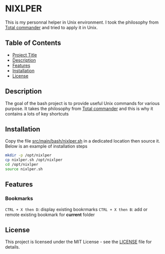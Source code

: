 # NIXLPER

This is my personnal helper in Unix environment. I took the philosophy from [Total commander](https://www.ghisler.com/accueil.htm) and tried to apply it in Unix.

## Table of Contents

- [Project Title](#nixlper)
- [Description](#description)
- [Features](#features)
- [Installation](#installation)
- [License](#license)

## Description

The goal of the bash project is to provide useful Unix commands for various purpose. It takes the philosophy from [Total commander](https://www.ghisler.com/accueil.htm) 
and this is why it contains a lots of key shortcuts

## Installation

Copy the file [src/main/bash/nixlper.sh](src/main/bash/nixlper.sh) in a dedicated location then source it. Below is an example of installation steps
```bash
mkdir -p /opt/nixlper
cp nixlper.sh /opt/nixlper
cd /opt/nixlper
source nixlper.sh
```

## Features

### Bookmarks
`CTRL + X then D`: display existing bookrmarks
`CTRL + X then B`: add or remote existing bookmark for **current** folder

## License

This project is licensed under the MIT License - see the [LICENSE](LICENSE) file for details.
